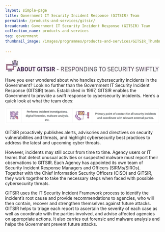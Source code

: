 ```yaml
---
layout: simple-page
title: Government IT Security Incident Response (GITSIR) Team 
permalink: /products-and-services/gitsir/
breadcrumb: Government IT Security Incident Response (GITSIR) Team 
collection_name: products-and-services
tag: government
thumbnail_image: /images/programmes/products-and-services/GITSIR_Thumbnail.jpg
      
---
```

![GITSIR_Header](/images/programmes/products-and-services/GITSIR_Header.jpg)

Have you ever wondered about who handles cybersecurity incidents in the Government? Look no further than the Government IT Security Incident Response (GITSIR) team. Established in 1997, GITSIR enables the Government to provide a swift response to cybersecurity incidents. Here’s a quick look at what the team does:

![GITSIR_Image](/images/programmes/products-and-services/GITSIR_Image.JPG)      

GITSIR proactively publishes alerts, advisories and directives on security vulnerabilities and threats, and highlight cybersecurity best practices to address the latest and upcoming cyber threats.

However, incidents may still occur from time to time. Agency users or IT teams that detect unusual activities or suspected malware must report their observations to GITSIR. Each Agency has appointed its own team of Security Incident Response Managers and Officers (SIRMs/SIROs). Together with the Chief Information Security Officers (CISO) and GITSIR, they work together to take the necessary steps when faced with possible cybersecurity threats.

GITSIR uses the IT Security Incident Framework process to identify the incident’s root cause and provide recommendations to agencies, who will then contain, recover and strengthen themselves against future attacks. GITSIR helps to triage each report to ascertain the severity of each case as well as coordinate with the parties involved, and advise affected agencies on appropriate actions. It also carries out forensic and malware analysis and helps the Government prevent future attacks.
